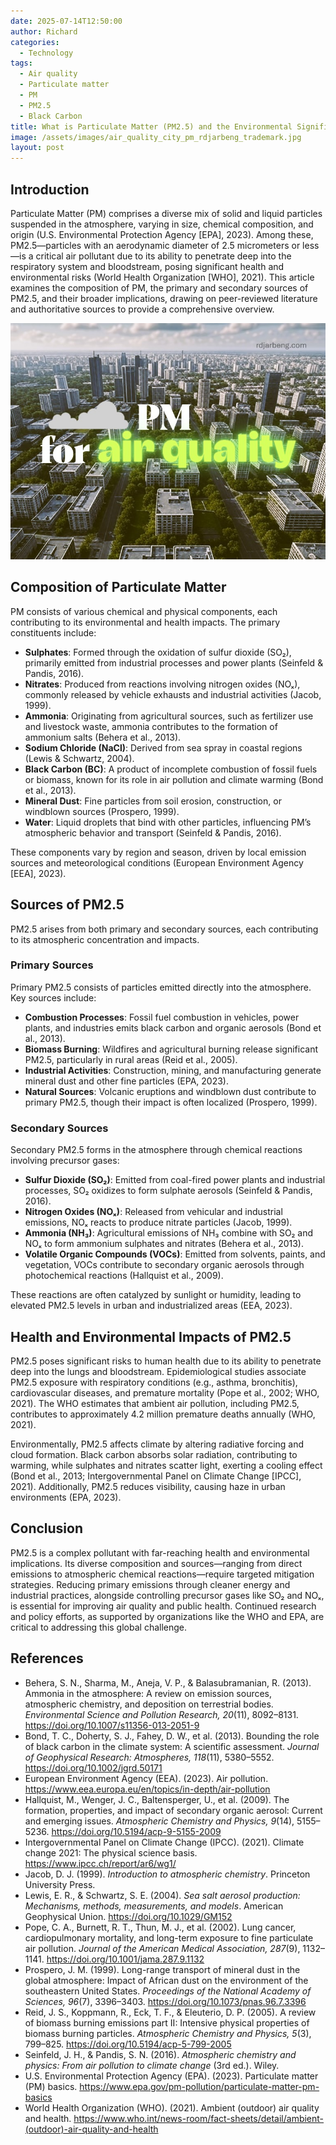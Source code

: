 ```yaml
---
date: 2025-07-14T12:50:00
author: Richard
categories:
  - Technology
tags:
  - Air quality
  - Particulate matter
  - PM
  - PM2.5
  - Black Carbon
title: What is Particulate Matter (PM2.5) and the Environmental Significance
image: /assets/images/air_quality_city_pm_rdjarbeng_trademark.jpg
layout: post
---
```

## Introduction

Particulate Matter (PM) comprises a diverse mix of solid and liquid particles suspended in the atmosphere, varying in size, chemical composition, and origin (U.S. Environmental Protection Agency [EPA], 2023). Among these, PM2.5—particles with an aerodynamic diameter of 2.5 micrometers or less—is a critical air pollutant due to its ability to penetrate deep into the respiratory system and bloodstream, posing significant health and environmental risks (World Health Organization [WHO], 2021). This article examines the composition of PM, the primary and secondary sources of PM2.5, and their broader implications, drawing on peer-reviewed literature and authoritative sources to provide a comprehensive overview.

![urban city with trees and clouds with annotated text](/assets/images/air_quality_city_pm_rdjarbeng_trademark.jpg "Urban city with trees and clouds with annotated text")

## Composition of Particulate Matter

PM consists of various chemical and physical components, each contributing to its environmental and health impacts. The primary constituents include:

- **Sulphates**: Formed through the oxidation of sulfur dioxide (SO₂), primarily emitted from industrial processes and power plants (Seinfeld & Pandis, 2016).
- **Nitrates**: Produced from reactions involving nitrogen oxides (NOₓ), commonly released by vehicle exhausts and industrial activities (Jacob, 1999).
- **Ammonia**: Originating from agricultural sources, such as fertilizer use and livestock waste, ammonia contributes to the formation of ammonium salts (Behera et al., 2013).
- **Sodium Chloride (NaCl)**: Derived from sea spray in coastal regions (Lewis & Schwartz, 2004).
- **Black Carbon (BC)**: A product of incomplete combustion of fossil fuels or biomass, known for its role in air pollution and climate warming (Bond et al., 2013).
- **Mineral Dust**: Fine particles from soil erosion, construction, or windblown sources (Prospero, 1999).
- **Water**: Liquid droplets that bind with other particles, influencing PM’s atmospheric behavior and transport (Seinfeld & Pandis, 2016).

These components vary by region and season, driven by local emission sources and meteorological conditions (European Environment Agency [EEA], 2023).

## Sources of PM2.5

PM2.5 arises from both primary and secondary sources, each contributing to its atmospheric concentration and impacts.

### Primary Sources

Primary PM2.5 consists of particles emitted directly into the atmosphere. Key sources include:

- **Combustion Processes**: Fossil fuel combustion in vehicles, power plants, and industries emits black carbon and organic aerosols (Bond et al., 2013).
- **Biomass Burning**: Wildfires and agricultural burning release significant PM2.5, particularly in rural areas (Reid et al., 2005).
- **Industrial Activities**: Construction, mining, and manufacturing generate mineral dust and other fine particles (EPA, 2023).
- **Natural Sources**: Volcanic eruptions and windblown dust contribute to primary PM2.5, though their impact is often localized (Prospero, 1999).

### Secondary Sources

Secondary PM2.5 forms in the atmosphere through chemical reactions involving precursor gases:

- **Sulfur Dioxide (SO₂)**: Emitted from coal-fired power plants and industrial processes, SO₂ oxidizes to form sulphate aerosols (Seinfeld & Pandis, 2016).
- **Nitrogen Oxides (NOₓ)**: Released from vehicular and industrial emissions, NOₓ reacts to produce nitrate particles (Jacob, 1999).
- **Ammonia (NH₃)**: Agricultural emissions of NH₃ combine with SO₂ and NOₓ to form ammonium sulphates and nitrates (Behera et al., 2013).
- **Volatile Organic Compounds (VOCs)**: Emitted from solvents, paints, and vegetation, VOCs contribute to secondary organic aerosols through photochemical reactions (Hallquist et al., 2009).

These reactions are often catalyzed by sunlight or humidity, leading to elevated PM2.5 levels in urban and industrialized areas (EEA, 2023).

## Health and Environmental Impacts of PM2.5

PM2.5 poses significant risks to human health due to its ability to penetrate deep into the lungs and bloodstream. Epidemiological studies associate PM2.5 exposure with respiratory conditions (e.g., asthma, bronchitis), cardiovascular diseases, and premature mortality (Pope et al., 2002; WHO, 2021). The WHO estimates that ambient air pollution, including PM2.5, contributes to approximately 4.2 million premature deaths annually (WHO, 2021).

Environmentally, PM2.5 affects climate by altering radiative forcing and cloud formation. Black carbon absorbs solar radiation, contributing to warming, while sulphates and nitrates scatter light, exerting a cooling effect (Bond et al., 2013; Intergovernmental Panel on Climate Change [IPCC], 2021). Additionally, PM2.5 reduces visibility, causing haze in urban environments (EPA, 2023).

## Conclusion

PM2.5 is a complex pollutant with far-reaching health and environmental implications. Its diverse composition and sources—ranging from direct emissions to atmospheric chemical reactions—require targeted mitigation strategies. Reducing primary emissions through cleaner energy and industrial practices, alongside controlling precursor gases like SO₂ and NOₓ, is essential for improving air quality and public health. Continued research and policy efforts, as supported by organizations like the WHO and EPA, are critical to addressing this global challenge.

## References

- Behera, S. N., Sharma, M., Aneja, V. P., & Balasubramanian, R. (2013). Ammonia in the atmosphere: A review on emission sources, atmospheric chemistry, and deposition on terrestrial bodies. _Environmental Science and Pollution Research, 20_(11), 8092–8131. https://doi.org/10.1007/s11356-013-2051-9
- Bond, T. C., Doherty, S. J., Fahey, D. W., et al. (2013). Bounding the role of black carbon in the climate system: A scientific assessment. _Journal of Geophysical Research: Atmospheres, 118_(11), 5380–5552. https://doi.org/10.1002/jgrd.50171
- European Environment Agency (EEA). (2023). Air pollution. https://www.eea.europa.eu/en/topics/in-depth/air-pollution
- Hallquist, M., Wenger, J. C., Baltensperger, U., et al. (2009). The formation, properties, and impact of secondary organic aerosol: Current and emerging issues. _Atmospheric Chemistry and Physics, 9_(14), 5155–5236. https://doi.org/10.5194/acp-9-5155-2009
- Intergovernmental Panel on Climate Change (IPCC). (2021). Climate change 2021: The physical science basis. https://www.ipcc.ch/report/ar6/wg1/
- Jacob, D. J. (1999). _Introduction to atmospheric chemistry_. Princeton University Press.
- Lewis, E. R., & Schwartz, S. E. (2004). _Sea salt aerosol production: Mechanisms, methods, measurements, and models_. American Geophysical Union. https://doi.org/10.1029/GM152
- Pope, C. A., Burnett, R. T., Thun, M. J., et al. (2002). Lung cancer, cardiopulmonary mortality, and long-term exposure to fine particulate air pollution. _Journal of the American Medical Association, 287_(9), 1132–1141. https://doi.org/10.1001/jama.287.9.1132
- Prospero, J. M. (1999). Long-range transport of mineral dust in the global atmosphere: Impact of African dust on the environment of the southeastern United States. _Proceedings of the National Academy of Sciences, 96_(7), 3396–3403. https://doi.org/10.1073/pnas.96.7.3396
- Reid, J. S., Koppmann, R., Eck, T. F., & Eleuterio, D. P. (2005). A review of biomass burning emissions part II: Intensive physical properties of biomass burning particles. _Atmospheric Chemistry and Physics, 5_(3), 799–825. https://doi.org/10.5194/acp-5-799-2005
- Seinfeld, J. H., & Pandis, S. N. (2016). _Atmospheric chemistry and physics: From air pollution to climate change_ (3rd ed.). Wiley.
- U.S. Environmental Protection Agency (EPA). (2023). Particulate matter (PM) basics. https://www.epa.gov/pm-pollution/particulate-matter-pm-basics
- World Health Organization (WHO). (2021). Ambient (outdoor) air quality and health. https://www.who.int/news-room/fact-sheets/detail/ambient-(outdoor)-air-quality-and-health
